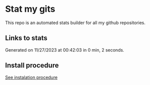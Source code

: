 # Stat my gits

This repo is an automated stats builder for all my github repositories.

## Links to stats


Generated on 11/27/2023 at 00:42:03 in 0 min, 2 seconds.

## Install procedure

[See instalation procedure](./src/install.md)
